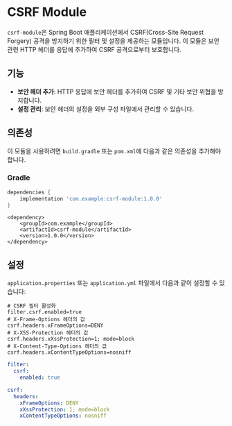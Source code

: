 # CSRF Module

`csrf-module`은 Spring Boot 애플리케이션에서 CSRF(Cross-Site Request Forgery) 공격을 방지하기 위한 필터 및 설정을 제공하는 모듈입니다. 이 모듈은 보안 관련 HTTP
헤더를 응답에 추가하여 CSRF 공격으로부터 보호합니다.

## 기능

- **보안 헤더 추가**: HTTP 응답에 보안 헤더를 추가하여 CSRF 및 기타 보안 위협을 방지합니다.
- **설정 관리**: 보안 헤더의 설정을 외부 구성 파일에서 관리할 수 있습니다.

## 의존성

이 모듈을 사용하려면 `build.gradle` 또는 `pom.xml`에 다음과 같은 의존성을 추가해야 합니다.

### Gradle

```groovy
dependencies {
    implementation 'com.example:csrf-module:1.0.0'
}
```

```Maven
<dependency>
    <groupId>com.example</groupId>
    <artifactId>csrf-module</artifactId>
    <version>1.0.0</version>
</dependency> 
```

## 설정

`application.properties` 또는 `application.yml` 파일에서 다음과 같이 설정할 수 있습니다:

```properties
# CSRF 필터 활성화
filter.csrf.enabled=true
# X-Frame-Options 헤더의 값
csrf.headers.xFrameOptions=DENY
# X-XSS-Protection 헤더의 값
csrf.headers.xXssProtection=1; mode=block
# X-Content-Type-Options 헤더의 값
csrf.headers.xContentTypeOptions=nosniff

```

```yaml
filter:
  csrf:
    enabled: true

csrf:
  headers:
    xFrameOptions: DENY
    xXssProtection: 1; mode=block
    xContentTypeOptions: nosniff
```
